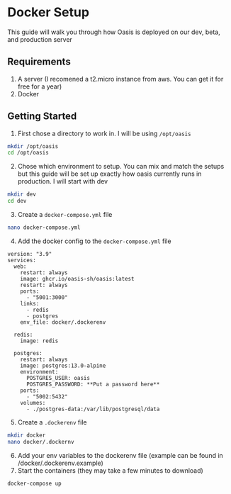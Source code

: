 # Docker Setup

This guide will walk you through how Oasis is deployed on our dev, beta, and production server

## Requirements
1. A server (I recomened a t2.micro instance from aws. You can get it for free for a year)
2. Docker

## Getting Started
1. First chose a directory to work in. I will be using `/opt/oasis`
```bash
mkdir /opt/oasis
cd /opt/oasis
```
2. Chose which environment to setup. You can mix and match the setups but this guide will be set up exactly how oasis currently runs in production. I will start with dev
```bash
mkdir dev
cd dev
```
3. Create a `docker-compose.yml` file
```bash
nano docker-compose.yml
```
4. Add the docker config to the `docker-compose.yml` file
```
version: "3.9"
services:
  web:
    restart: always
    image: ghcr.io/oasis-sh/oasis:latest
    restart: always
    ports:
      - "5001:3000"
    links:
      - redis
      - postgres
    env_file: docker/.dockerenv

  redis:
    image: redis

  postgres:
    restart: always
    image: postgres:13.0-alpine
    environment:
      POSTGRES_USER: oasis
      POSTGRES_PASSWORD: **Put a password here**
    ports:
      - "5002:5432"
    volumes:
      - ./postgres-data:/var/lib/postgresql/data
```
5. Create a `.dockerenv` file
```bash
mkdir docker
nano docker/.dockernv
```
6. Add your env variables to the dockerenv file (example can be found in /docker/.dockerenv.example)
7. Start the containers (they may take a few minutes to download)
```bash
docker-compose up
```
